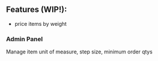 ## Features (WIP!):
- price items by weight


### Admin Panel
Manage item unit of measure, step size, minimum order qtys
